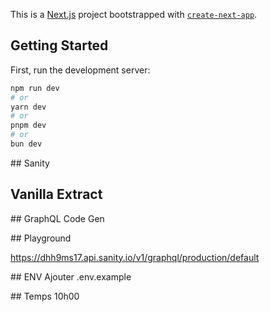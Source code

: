 This is a [Next.js](https://nextjs.org/) project bootstrapped with [`create-next-app`](https://github.com/vercel/next.js/tree/canary/packages/create-next-app).

## Getting Started

First, run the development server:

```bash
npm run dev
# or
yarn dev
# or
pnpm dev
# or
bun dev
```

## Sanity

## Vanilla Extract

## GraphQL Code Gen

## Playground

https://dhh9ms17.api.sanity.io/v1/graphql/production/default

## ENV
Ajouter .env.example

## Temps
10h00
